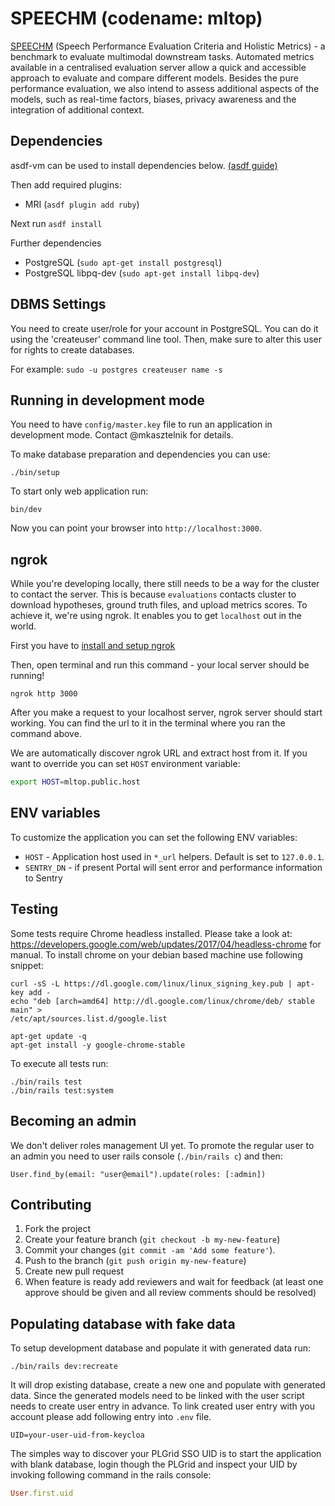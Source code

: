 # SPEECHM (codename: mltop)

[SPEECHM](https://speechm.cloud.cyfronet.pl)
(Speech Performance Evaluation Criteria and Holistic Metrics) - a
benchmark to evaluate multimodal downstream tasks. Automated metrics available
in a centralised evaluation server allow a quick and accessible approach to
evaluate and compare different models. Besides the pure performance evaluation,
we also intend to assess additional aspects of the models, such as real-time
factors, biases, privacy awareness and the integration of additional context.

## Dependencies

asdf-vm can be used to install dependencies below. [(asdf guide)](https://asdf-vm.com/guide/getting-started.html)

Then add required plugins:

* MRI (`asdf plugin add ruby`)

Next run `asdf install`

Further dependencies
* PostgreSQL (`sudo apt-get install postgresql`)
* PostgreSQL libpq-dev (`sudo apt-get install libpq-dev`)

## DBMS Settings

You need to create user/role for your account in PostgreSQL. You can do it
using the 'createuser' command line tool. Then, make sure to alter this user
for rights to create databases.

For example:
`sudo -u postgres createuser name -s`

## Running in development mode

You need to have `config/master.key` file to run an application in development
mode. Contact @mkasztelnik for details.

To make database preparation and dependencies you can use:

```
./bin/setup
```

To start only web application run:

```
bin/dev
```

Now you can point your browser into `http://localhost:3000`.


## ngrok
While you're developing locally, there still needs to be a way for the cluster to contact the server.
This is because `evaluations` contacts cluster to download hypotheses, ground truth files, and upload metrics scores.
To achieve it, we're using ngrok. It enables you to get `localhost` out in the world.

First you have to [install and setup ngrok](https://ngrok.com/download)

Then, open terminal and run this command - your local server should be running!
```
ngrok http 3000
```
After you make a request to your localhost server, ngrok server should start working.
You can find the url to it in the terminal where you ran the command above.

We are automatically discover ngrok URL and extract host from it. If you want to
override you can set `HOST` environment variable:

```bash
export HOST=mltop.public.host
```

## ENV variables

To customize the application you can set the following ENV variables:

  * `HOST` - Application host used in `*_url` helpers.
    Default is set to `127.0.0.1`.
  * `SENTRY_DN` - if present Portal will sent error and performance
    information to Sentry

## Testing

Some tests require Chrome headless installed. Please take a look at:
https://developers.google.com/web/updates/2017/04/headless-chrome for manual. To
install chrome on your debian based machine use following snippet:

```
curl -sS -L https://dl.google.com/linux/linux_signing_key.pub | apt-key add -
echo "deb [arch=amd64] http://dl.google.com/linux/chrome/deb/ stable main" >
/etc/apt/sources.list.d/google.list

apt-get update -q
apt-get install -y google-chrome-stable
```

To execute all tests run:

```
./bin/rails test
./bin/rails test:system
```

## Becoming an admin

We don't deliver roles management UI yet. To promote the regular user to an
admin you need to user rails console (`./bin/rails c`) and then:

```
User.find_by(email: "user@email").update(roles: [:admin])
```

## Contributing

1. Fork the project
2. Create your feature branch (`git checkout -b my-new-feature`)
3. Commit your changes (`git commit -am 'Add some feature'`).
4. Push to the branch (`git push origin my-new-feature`)
5. Create new pull request
6. When feature is ready add reviewers and wait for feedback (at least one
   approve should be given and all review comments should be resolved)

## Populating database with fake data

To setup development database and populate it with generated data run:

```
./bin/rails dev:recreate
```

It will drop existing database, create a new one and populate with generated
data. Since the generated models need to be linked with the user script needs to
create user entry in advance. To link created user entry with you account please
add following entry into `.env` file.

```
UID=your-user-uid-from-keycloa
```

The simples way to discover your PLGrid SSO UID is to start the application with
blank database, login though the PLGrid and inspect your UID by invoking
following command in the rails console:

```ruby
User.first.uid
```
